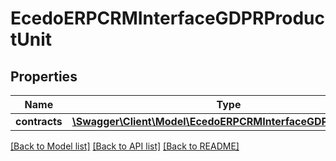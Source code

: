 # EcedoERPCRMInterfaceGDPRProductUnit

## Properties
Name | Type | Description | Notes
------------ | ------------- | ------------- | -------------
**contracts** | [**\Swagger\Client\Model\EcedoERPCRMInterfaceGDPRContract[]**](EcedoERPCRMInterfaceGDPRContract.md) |  | [optional] 

[[Back to Model list]](../README.md#documentation-for-models) [[Back to API list]](../README.md#documentation-for-api-endpoints) [[Back to README]](../README.md)


